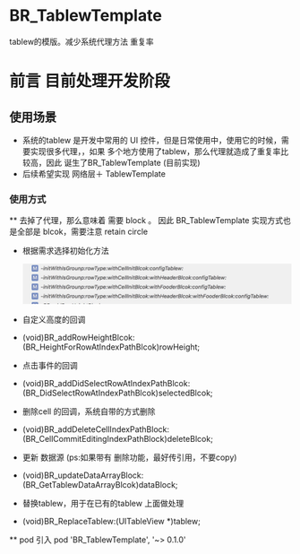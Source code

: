# BR_TablewTemplate
tablew的模版。减少系统代理方法 重复率

# 前言 目前处理开发阶段

## 使用场景
 * 系统的tablew 是开发中常用的 UI 控件，但是日常使用中，使用它的时候，需要实现很多代理，，如果 多个地方使用了tablew，那么代理就造成了重复率比较高，因此 诞生了BR_TablewTemplate (目前实现)
 * 后续希望实现 网络层＋ TablewTemplate
 
### 使用方式 
 ** 去掉了代理，那么意味着 需要 block 。 因此 BR_TablewTemplate 实现方式也是全部是 blcok，需要注意 retain circle
 * 根据需求选择初始化方法
 
   ![图片加载](BR_TablewTemplate/Resource/init_method.png)
 
 * 自定义高度的回调
  - (void)BR_addRowHeightBlcok:(BR_HeightForRowAtIndexPathBlcok)rowHeight;
 * 点击事件的回调
 - (void)BR_addDidSelectRowAtIndexPathBlcok:(BR_DidSelectRowAtIndexPathBlcok)selectedBlcok;
 * 删除cell 的回调，系统自带的方式删除
 - (void)BR_addDeleteCellIndexPathBlock:(BR_CellCommitEditingIndexPathBlock)deleteBlcok;
 * 更新 数据源  (ps:如果带有 删除功能，最好传引用，不要copy)
 - (void)BR_updateDataArrayBlock:(BR_GetTablewDataArrayBlcok)dataBlock;
 * 替换tablew，用于在已有的tablew 上面做处理
 - (void)BR_ReplaceTablew:(UITableView *)tablew;

 ** pod 引入
    pod 'BR_TablewTemplate', '~> 0.1.0'

